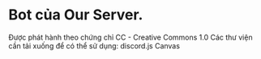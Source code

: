# Bot của Our Server.
Được phát hành theo chứng chỉ CC - Creative Commons 1.0
Các thư viện cần tải xuống để có thể sử dụng:
discord.js
Canvas
